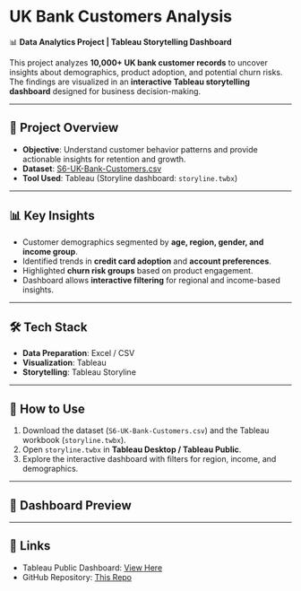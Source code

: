 # UK Bank Customers Analysis  

📊 **Data Analytics Project | Tableau Storytelling Dashboard**  

This project analyzes **10,000+ UK bank customer records** to uncover insights about demographics, product adoption, and potential churn risks.  
The findings are visualized in an **interactive Tableau storytelling dashboard** designed for business decision-making.  

---

## 🔎 Project Overview  
- **Objective**: Understand customer behavior patterns and provide actionable insights for retention and growth.  
- **Dataset**: [S6-UK-Bank-Customers.csv](./S6-UK-Bank-Customers.csv)  
- **Tool Used**: Tableau (Storyline dashboard: `storyline.twbx`)  

---

## 📊 Key Insights  
- Customer demographics segmented by **age, region, gender, and income group**.  
- Identified trends in **credit card adoption** and **account preferences**.  
- Highlighted **churn risk groups** based on product engagement.  
- Dashboard allows **interactive filtering** for regional and income-based insights.  

---

## 🛠️ Tech Stack  
- **Data Preparation**: Excel / CSV  
- **Visualization**: Tableau  
- **Storytelling**: Tableau Storyline  

---

## 🚀 How to Use  
1. Download the dataset (`S6-UK-Bank-Customers.csv`) and the Tableau workbook (`storyline.twbx`).  
2. Open `storyline.twbx` in **Tableau Desktop / Tableau Public**.  
3. Explore the interactive dashboard with filters for region, income, and demographics.  

---

## 📸 Dashboard Preview  


---

## 🔗 Links  
- Tableau Public Dashboard: [View Here](https://public.tableau.com/app/profile/nikita.majalikar/viz/storyline_17574775671240/Story1)  
- GitHub Repository: [This Repo](https://github.com/nikitamajalikar/UK-Bank-Customers)  



